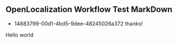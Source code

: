 ## OpenLocalization Workflow Test MarkDown
* 14883799-00d1-4bd5-9dee-48245026a372 
thanks!

Hello world